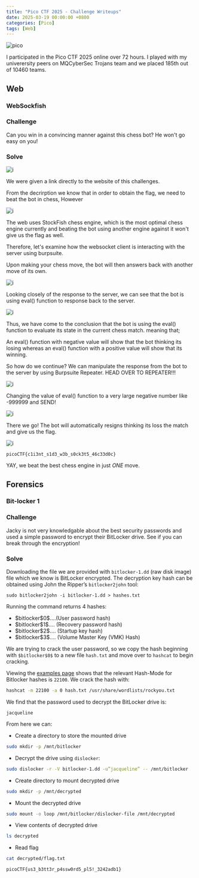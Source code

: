 ```yaml
---
title: "Pico CTF 2025 - Challenge Writeups"
date: 2025-03-19 00:00:00 +0800
categories: [Pico]
tags: [Web] 
---
```

![pico](https://www.cylab.cmu.edu/_files/images/news/2023/0220-hd-picoctf-logo-fix.jpg)

I participated in the Pico CTF 2025 online over 72 hours. I played with my univerersity peers on MQCyberSec Trojans team and we placed 185th out of 10460 teams.

## Web 

### WebSockfish
### Challenge
Can you win in a convincing manner against this chess bot? He won't go easy on you!

### Solve

![i](https://github.com/ddhuya/ddhuya.github.io/blob/main/CTF/WebSockfish/1.PNG?raw=true)

We were given a link directly to the website of this challenges. 

From the decrirption we know that in order to obtain the flag, we need to beat the bot in chess, However

![i](https://github.com/ddhuya/ddhuya.github.io/blob/main/CTF/WebSockfish/123123.PNG?raw=true)

The web uses StockFish chess engine, which is the most optimal chess engine currently and beating the bot using another engine against it won't give us the flag as well.

Therefore, let's examine how the websocket client is interacting with the server using burpsuite.

Upon making your chess move, the bot will then answers back with another move of its own.

![i](https://github.com/ddhuya/ddhuya.github.io/blob/main/CTF/WebSockfish/2.png?raw=true)

Looking closely of the response to the server, we can see that the bot is using eval() function to response back to the server.

![i](https://github.com/ddhuya/ddhuya.github.io/blob/main/CTF/WebSockfish/eval.PNG?raw=true)

Thus, we have come to the conclusion that the bot is using the eval() function to evaluate its state in the current chess match. meaning that;

An eval() function with negative value will show that the bot thinking its losing whereas an eval() function with a positive value will show that its winning.

So how do we continue? We can manipulate the response from the bot to the server by using Burpsuite Repeater. HEAD OVER TO REPEATER!!!

![i](https://media.discordapp.net/attachments/1348153078733340702/1348153918504439878/image.png?ex=67f4006d&is=67f2aeed&hm=80be0827f30ab17835992e37412609f18c6ec859884ea97e70cc330c324c4cd8&=&format=webp&quality=losslesss)

Changing the value of eval() function to a very large negative number like -999999 and SEND!

![i](https://github.com/ddhuya/ddhuya.github.io/blob/main/CTF/WebSockfish/7.PNG?raw=true)

There we go! The bot will automatically resigns thinking its loss the match and give us the flag.

![i](https://github.com/ddhuya/ddhuya.github.io/blob/main/CTF/WebSockfish/5.png?raw=true)

```
picoCTF{c1i3nt_s1d3_w3b_s0ck3t5_46c33d0c}
```

YAY, we beat the best chess engine in just *ONE* move.

## Forensics

### Bit-locker 1
### Challenge
Jacky is not very knowledgable about the best security passwords and used a simple password to encrypt their BitLocker drive. See if you can break through the encryption!

### Solve
Downloading the file we are provided with `bitlocker-1.dd` (raw disk image) file which we know is BitLocker encrypted.
The decryption key hash can be obtained using John the Ripper’s `bitlocker2john` tool:

```
sudo bitlocker2john -i bitlocker-1.dd > hashes.txt
```

Running the command returns 4 hashes:

- \$bitlocker\$0\$….(User password hash)
- \$bitlocker\$1\$…. (Recovery password hash)
- \$bitlocker\$2\$…. (Startup key hash)
- \$bitlocker\$3\$…. (Volume Master Key (VMK) Hash)


We are trying to crack the user password, so we copy the hash beginning with `$bitlocker$0$` to a new file `hash.txt` and move over to `hashcat` to begin cracking.

Viewing the [examples page](https://hashcat.net/wiki/doku.php?id=example_hashes) shows that the relevant Hash-Mode for Bitlocker hashes is `22100`. We crack the hash with:

```bash
hashcat -m 22100 -a 0 hash.txt /usr/share/wordlists/rockyou.txt
```

We find that the password used to decrypt the BitLocker drive is:

```
jacqueline
```

From here we can:

- Create a directory to store the mounted drive

```bash
sudo mkdir -p /mnt/bitlocker
```

- Decrypt the drive using `dislocker`:

```bash
sudo dislocker -r -V bitlocker-1.dd -u”jacqueline” -- /mnt/bitlocker
```

- Create directory to mount decrypted drive

```bash
sudo mkdir -p /mnt/decrypted
```

- Mount the decrypted drive
  
```bash
sudo mount -o loop /mnt/bitlocker/dislocker-file /mnt/decrypted
```

- View contents of decrypted drive

```bash
ls decrypted
```

- Read flag

```bash
cat decrypted/flag.txt
```

```
picoCTF{us3_b3tt3r_p4ssw0rd5_pl5!_3242adb1}
```